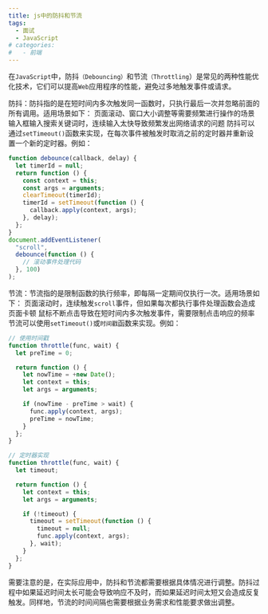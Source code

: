 ```yaml
---
title: js中的防抖和节流
tags:
  - 面试
  - JavaScript
# categories:
#   - 前端
---
```


在`JavaScript`中，防抖`（Debouncing）`和节流`（Throttling`）是常见的两种性能优化技术，它们可以提高`Web`应用程序的性能，避免过多地触发事件或请求。

防抖：防抖指的是在短时间内多次触发同一函数时，只执行最后一次并忽略前面的所有调用。适用场景如下：
页面滚动、窗口大小调整等需要频繁进行操作的场景
输入框输入搜索关键词时，连续输入太快导致频繁发出网络请求的问题
防抖可以通过`setTimeout()`函数来实现，在每次事件被触发时取消之前的定时器并重新设置一个新的定时器。例如：

```js
function debounce(callback, delay) {
  let timerId = null;
  return function () {
    const context = this;
    const args = arguments;
    clearTimeout(timerId);
    timerId = setTimeout(function () {
      callback.apply(context, args);
    }, delay);
  };
}
document.addEventListener(
  "scroll",
  debounce(function () {
    // 滚动事件处理代码
  }, 100)
);
```

节流：节流指的是限制函数的执行频率，即每隔一定期间仅执行一次。适用场景如下：
页面滚动时，连续触发`scroll`事件，但如果每次都执行事件处理函数会造成页面卡顿
鼠标不断点击导致在短时间内多次触发事件，需要限制点击响应的频率
节流可以使用`setTimeout()`或`时间戳`函数来实现。例如：

```js
// 使用时间戳
function throttle(func, wait) {
  let preTime = 0;

  return function () {
    let nowTime = +new Date();
    let context = this;
    let args = arguments;

    if (nowTime - preTime > wait) {
      func.apply(context, args);
      preTime = nowTime;
    }
  };
}

// 定时器实现
function throttle(func, wait) {
  let timeout;

  return function () {
    let context = this;
    let args = arguments;

    if (!timeout) {
      timeout = setTimeout(function () {
        timeout = null;
        func.apply(context, args);
      }, wait);
    }
  };
}
```

需要注意的是，在实际应用中，防抖和节流都需要根据具体情况进行调整。防抖过程中如果延迟时间太长可能会导致响应不及时，而如果延迟时间太短又会造成反复触发。同样地，节流的时间间隔也需要根据业务需求和性能要求做出调整。
